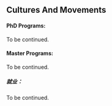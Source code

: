 ## Cultures And Movements

#### PhD Programs:

To be continued.

#### Master Programs:

To be continued.

##### 就业：

To be continued.


